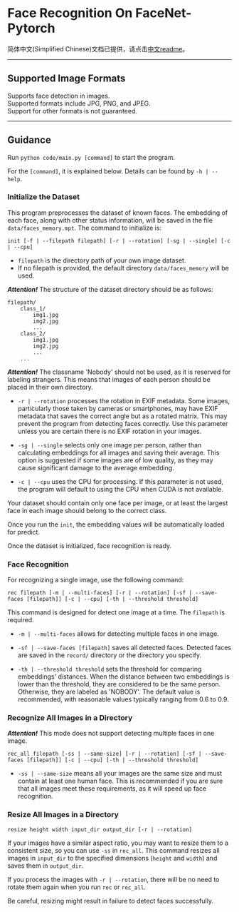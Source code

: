 # Face Recognition On FaceNet-Pytorch

简体中文(Simplified Chinese)文档已提供，请点击[中文readme](readme_zh.md)。

---

## Supported Image Formats
Supports face detection in images.  
Supported formats include JPG, PNG, and JPEG.  
Support for other formats is not guaranteed.

---

## Guidance
Run `python code/main.py [command]` to start the program.

For the `[command]`, it is explained below.
Details can be found by `-h | --help`.

### **Initialize the Dataset**  
This program preprocesses the dataset of known faces. 
The embedding of each face, along with other status information, 
will be saved in the file `data/faces_memory.mpt`. 
The command to initialize is:
```
init [-f | --filepath filepath] [-r | --rotation] [-sg | --single] [-c | --cpu]
```
- `filepath` is the directory path of your own image dataset.
- If no filepath is provided, the default directory `data/faces_memory` will be used.


***Attention!*** The structure of the dataset directory should be as follows:
```
filepath/
    class_1/
        img1.jpg
        img2.jpg
        ...
    class_2/
        img1.jpg
        img2.jpg
        ...
    ...
```
***Attention!*** The classname 'Nobody' should not be used, 
as it is reserved for labeling strangers. 
This means that images of each person should be placed in their own directory.

- `-r | --rotation` processes the rotation in EXIF metadata. 
Some images, particularly those taken by cameras or smartphones, 
may have EXIF metadata that saves the correct angle but as a rotated matrix. 
This may prevent the program from detecting faces correctly. 
Use this parameter unless you are certain there is no EXIF rotation in your images.

- `-sg | --single` selects only one image per person, 
rather than calculating embeddings for all images and saving their average. 
This option is suggested if some images are of low quality, 
as they may cause significant damage to the average embedding.

- `-c | --cpu` uses the CPU for processing. If this parameter is not used, 
the program will default to using the CPU when CUDA is not available.

Your dataset should contain only one face per image, 
or at least the largest face in each image should belong to the correct class.

Once you run the `init`, the embedding values will be automatically loaded for predict.

Once the dataset is initialized, face recognition is ready.

### **Face Recognition**  
For recognizing a single image, use the following command:
```
rec filepath [-m | --multi-faces] [-r | --rotation] [-sf | --save-faces [filepath]] [-c | --cpu] [-th | --threshold threshold]
```
This command is designed for detect one image at a time.
The `filepath` is required.

- `-m | --multi-faces` allows for detecting multiple faces in one image.

- `-sf | --save-faces [filepath]` saves all detected faces. 
Detected faces are saved in the `record/` directory or the directory you specify.

- `-th | --threshold threshold` sets the threshold for comparing embeddings' distances. 
When the distance between two embeddings is lower than the threshold, 
they are considered to be the same person. 
Otherwise, they are labeled as 'NOBODY'. 
The default value is recommended, with reasonable values typically ranging from 0.6 to 0.9.

### **Recognize All Images in a Directory**
***Attention!*** This mode does not support detecting multiple faces in one image.

```
rec_all filepath [-ss | --same-size] [-r | --rotation] [-sf | --save-faces [filepath]] [-c | --cpu] [-th | --threshold threshold]
```

- `-ss | --same-size` means all your images are the same size and must contain at least one human face. 
This is recommended if you are sure that all images meet these requirements, as it will speed up face recognition.

### **Resize All Images in a Directory**

```
resize height width input_dir output_dir [-r | --rotation]
```

If your images have a similar aspect ratio, you may want to resize them to a consistent size, so you can use `-ss` in `rec_all`. 
This command resizes all images in `input_dir` to the specified dimensions (`height` and `width`) and saves them in `output_dir`.

If you process the images with `-r | --rotation`, 
there will be no need to rotate them again when you run `rec` or `rec_all`.

Be careful, resizing might result in failure to detect faces successfully.
